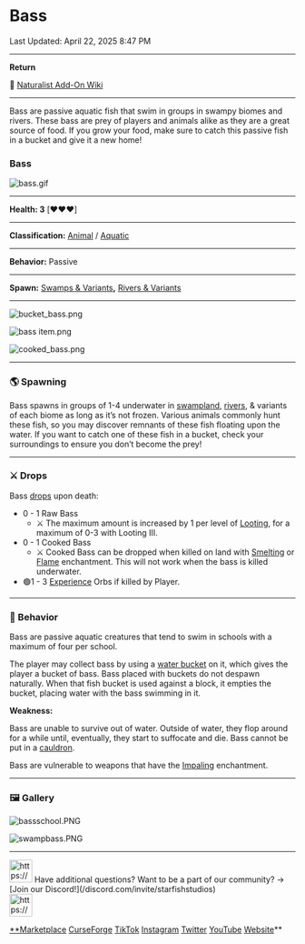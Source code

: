 # Bass

Last Updated: April 22, 2025 8:47 PM

---

**Return**

🐻 [Naturalist Add-On Wiki](/www.notion.so/1a7a9a61c3f1800c8e32e893d6e7f430?pvs=21)

---

Bass are passive aquatic fish that swim in groups in swampy biomes and rivers. These bass are prey of players and animals alike as they are a great source of food. If you grow your food, make sure to catch this passive fish in a bucket and give it a new home!

<aside>

### **Bass**

![bass.gif](bass.gif)

---

**Health: 3** [♥️♥️♥️]

---

**Classification:** [Animal](/minecraft.fandom.com/wiki/Animal) / [Aquatic](/minecraft.fandom.com/wiki/Aquatic)

---

**Behavior:** Passive

---

**Spawn:** [Swamps & Variants](/minecraft.fandom.com/wiki/Swamp)**,** [Rivers & Variants](/minecraft.fandom.com/wiki/River)

---

![bucket_bass.png](bucket_bass.png)

![bass item.png](bass_item.png)

![cooked_bass.png](cooked_bass.png)

</aside>

---

### 🌎 Spawning

Bass spawns in groups of 1-4 underwater in [swampland](/minecraft.fandom.com/wiki/Swamp), [rivers](/minecraft.fandom.com/wiki/River), & variants of each biome as long as it’s not frozen. Various animals commonly hunt these fish, so you may discover remnants of these fish floating upon the water. If you want to catch one of these fish in a bucket, check your surroundings to ensure you don’t become the prey!

---

### ⚔️ Drops

Bass [drops](/minecraft.fandom.com/wiki/Drops) upon death:

- 0 - 1 Raw Bass
    - ⚔️ The maximum amount is increased by 1 per level of [Looting](/minecraft.fandom.com/wiki/Looting), for a maximum of 0-3 with Looting III.
- 0 - 1 Cooked Bass
    - ⚔️ Cooked Bass can be dropped when killed on land with [Smelting](/minecraft.fandom.com/wiki/Fire_Aspect) or [Flame](/minecraft.fandom.com/wiki/Flame) enchantment. This will not work when the bass is killed underwater.
- 🟢1 - 3 [Experience](/minecraft.fandom.com/wiki/Experience) Orbs if killed by Player.

---

### 🧠 Behavior

Bass are passive aquatic creatures that tend to swim in schools with a maximum of four per school.

The player may collect bass by using a [water bucket](/minecraft.fandom.com/wiki/Water_bucket) on it, which gives the player a bucket of bass. Bass placed with buckets do not despawn naturally. When that fish bucket is used against a block, it empties the bucket, placing water with the bass swimming in it.

**Weakness:**

Bass are unable to survive out of water. Outside of water, they flop around for a while until, eventually, they start to suffocate and die. Bass cannot be put in a [cauldron](/minecraft.fandom.com/wiki/Cauldron).

Bass are vulnerable to weapons that have the [Impaling](Bass%201dd816019a9f81379eecf7c25ed7e23f.md) enchantment.

---

### 🖼️ Gallery

![bassschool.PNG](bassschool.png)

![swampbass.PNG](swampbass.png)

---

<aside>
<img src="https://www.notion.so/icons/headset_red.svg" alt="https://www.notion.so/icons/headset_red.svg" width="40px" /> Have additional questions? Want to be a part of our community? → [Join our Discord!](/discord.com/invite/starfishstudios)

</aside>

<aside>
<img src="https://www.notion.so/icons/star_red.svg" alt="https://www.notion.so/icons/star_red.svg" width="40px" />

[**Marketplace](/www.minecraft.net/en-us/marketplace/creator?name=Starfish%20Studios)      [CurseForge](/www.curseforge.com/members/starfish_studios/projects)      [TikTok](/www.tiktok.com/@starfishstudios)      [Instagram](/www.instagram.com/starfishstudiosinc/)      [Twitter](/twitter.com/starfishstudios)      [YouTube](/www.youtube.com/@starfishstudios)      [Website](/starfish-studios.com/)**

</aside>
